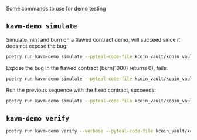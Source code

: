 Some commands to use for demo testing

## `kavm-demo simulate`

Simulate mint and burn on a flawed contract demo, will succeed since it does not expose the bug:

```bash
poetry run kavm-demo simulate --pyteal-code-file kcoin_vault/kcoin_vault_beaker.py --methods 'mint(100000) burn(100000)'
```

Expose the bug in the flawed contract (burn(1000) returns 0), fails:

```bash
poetry run kavm-demo simulate --pyteal-code-file kcoin_vault/kcoin_vault_beaker.py --methods 'mint(100000) burn(1000)'
```

Run the previous sequence with the fixed contract, succeeds:

```bash
poetry run kavm-demo simulate --pyteal-code-file kcoin_vault/kcoin_vault_beaker_fixed.py --methods 'mint(100000) burn(1000)'
```

## `kavm-demo verify`

```bash
poetry run kavm-demo verify --verbose --pyteal-code-file kcoin_vault/kcoin_vault_beaker.py --method mint
```
